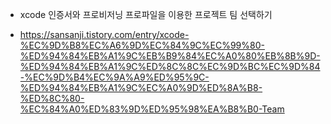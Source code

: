 * xcode 인증서와 프로비저닝 프로파일을 이용한 프로젝트 팀 선택하기
 - https://sansanji.tistory.com/entry/xcode-%EC%9D%B8%EC%A6%9D%EC%84%9C%EC%99%80-%ED%94%84%EB%A1%9C%EB%B9%84%EC%A0%80%EB%8B%9D-%ED%94%84%EB%A1%9C%ED%8C%8C%EC%9D%BC%EC%9D%84-%EC%9D%B4%EC%9A%A9%ED%95%9C-%ED%94%84%EB%A1%9C%EC%A0%9D%ED%8A%B8-%ED%8C%80-%EC%84%A0%ED%83%9D%ED%95%98%EA%B8%B0-Team